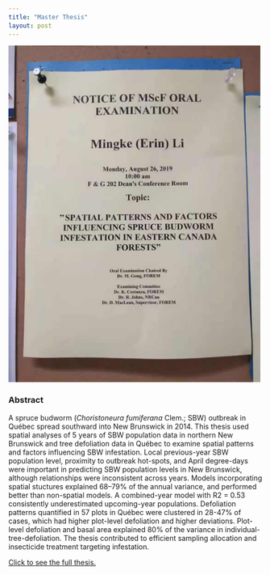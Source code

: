 ```yaml
---
title: "Master Thesis"
layout: post
---
```


<img src="/assets/img/20190826/thesis2.jpg" width="500">

### Abstract
A spruce budworm (*Choristoneura fumiferana* Clem.; SBW) outbreak in Québec spread southward into New Brunswick in 2014. This thesis used spatial analyses of 5 years of SBW population data in northern New Brunswick and tree defoliation data in Québec to examine spatial patterns and factors influencing SBW infestation. Local previous-year SBW population level, proximity to outbreak hot-spots, and April degree-days were important in predicting SBW population levels in New Brunswick, although relationships were inconsistent across years. Models incorporating spatial stuctures explained 68–79% of the annual variance, and performed better than non-spatial models. A combined-year model with R2 = 0.53 consistently underestimated upcoming-year populations. Defoliation patterns quantified in 57 plots in Québec were clustered in 28-47% of cases, which had higher plot-level defoliation and higher deviations. Plot-level defoliation and basal area explained 80% of the variance in individual-tree-defoliation. The thesis contributed to efficient sampling allocation and insecticide treatment targeting infestation.

[Click to see the full thesis.](https://github.com/Erin-1919/Erin-1919.github.io/blob/master/assets/pdf/Mingke_Li_Thesis_final_Aug.pdf)
